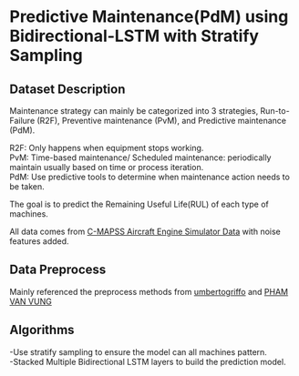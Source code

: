 # Predictive Maintenance(PdM) using Bidirectional-LSTM with Stratify Sampling
## Dataset Description

Maintenance strategy can mainly be categorized into 3 strategies, Run-to-Failure (R2F), Preventive maintenance (PvM), and Predictive maintenance (PdM).

R2F: Only happens when equipment stops working.<br>
PvM: Time-based maintenance/ Scheduled maintenance: periodically maintain usually based on time or process iteration.<br>
PdM: Use predictive tools to determine when maintenance action needs to be taken.

The goal is to predict the Remaining Useful Life(RUL) of each type of machines.

All data comes from [C-MAPSS Aircraft Engine Simulator Data](https://data.nasa.gov/dataset/C-MAPSS-Aircraft-Engine-Simulator-Data/xaut-bemq) with noise features added.

## Data Preprocess
Mainly referenced the preprocess methods from [umbertogriffo](https://github.com/umbertogriffo/Predictive-Maintenance-using-LSTM) and [PHAM VAN VUNG](https://www.kaggle.com/code/phamvanvung/cmapss)

## Algorithms
-Use stratify sampling to ensure the model can all machines pattern.<br> 
-Stacked Multiple Bidirectional LSTM layers to build the prediction model.




